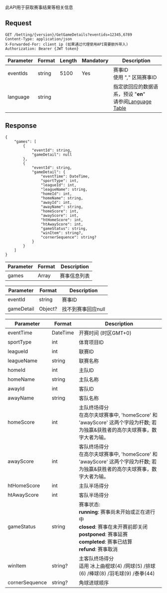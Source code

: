 ﻿此API用于获取赛事结果等相关信息

## **Request**
```http request
GET /betting/{version}/GetGameDetails?eventids=12345,6789
Content-Type: application/json
X-Forwarded-For: client ip (如果通过代理使用API需要额外带入)
Authorization: Bearer {JWT token}
```

| Parameter | Format | Length | Mandatory | Description |
| ------ | ------ | ------ | ------ | ------ |
| eventIds | string | 5100 | Yes |赛事ID<br>使用 "*,*" 区隔赛事ID |
| language | string |  | |指定欲回应的数据语系，预设 "**en**"<br>请参阅[Language Table](/j33app2/sports/wiki/Language-Table) |

## **Response**
```
{
    "games": [
        {
            "eventId": string,
            "gameDetail": null
        },
        {
            "eventId": string,
            "gameDetail": {
                "eventTime": DateTime,
                "sportType": int,
                "leagueId": int,
                "leagueName": string,
                "homeId": int,
                "homeName": string,
                "awayId": int,
                "awayName": string,
                "homeScore": int,
                "awayScore": int,
                "htHomeScore": int,
                "htAwayScore": int,
                "gameStatus": string,
                "winItem": string?,
                "cornerSequence": string?
            }
        }
    ]
}
```
| Parameter | Format | Description |
| ------ | ------ | ------ |
|games| Array | 赛事信息列表|


| Parameter | Format | Description |
| ------ | ------ | ------ |
|eventId|string|赛事ID|
|gameDetail|Object?|找不到赛事回应null|


| Parameter | Format | Description |
| ------ | ------ | ------ |
|eventTime|DateTime|开赛时间 (时区GMT+0)|
|sportType|int|体育项目ID|
|leagueId|int|联赛ID|
|leagueName|string|联赛名称|
|homeId|int|主队ID|
|homeName|string|主队名称|
|awayId|int|客队ID|
|awayName|string|客队名称|
|homeScore|int|主队终场得分<br>在高尔夫球赛事中, 'homeScore' 和 'awayScore' 这两个字段为杆数; 若为独赢&获胜者的高尔夫球赛事，数字大者为输。|
|awayScore|int|客队终场得分<br>在高尔夫球赛事中, 'homeScore' 和 'awayScore' 这两个字段为杆数; 若为独赢&获胜者的高尔夫球赛事，数字大者为输。|
|htHomeScore|int|主队半场得分|
|htAwayScore|int|客队半场得分|
|gameStatus|string|赛事状态: <br>**running**: 赛事尚未开始或正在进行中<br>**closed**: 赛事在未开赛前即关闭<br>**postponed**: 赛事延赛<br>**completed**: 赛事已结算<br>**refund**: 赛事取消|
|winItem|string?|主客队终场得分<br>适用 冰上曲棍球(4) /网球(5) /排球(6) /棒球(8) /羽毛球(9) /泰拳(44)|
|cornerSequence|string?|角球进球顺序|
